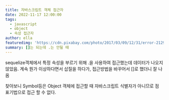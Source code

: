 ```yaml
---
title: 자바스크립트 객체 접근자
date: 2022-11-17 12:00:00
tags:
  - javascript
  - object
  - 속성 접근자
author: ella
featuredimg: 'https://cdn.pixabay.com/photo/2017/03/09/12/31/error-2129569_1280.jpg'
summary: []는 되는데 .는 안될 때
---
```


sequelize객체에서 특정 속성을 부르기 위해 .을 사용하여 접근했는데 데이터가 나오지 않았음.
계속 뭔가 이상하다면서 삽질을 하다가, 접근방법을 바꾸어서 []로 했더니 잘 나옴

찾아보니 Symbol등은 Object 객체에 접근할 때 자바스크립트 식별자가 아니므로 점 표기법으로 접근 할 수 없다.

